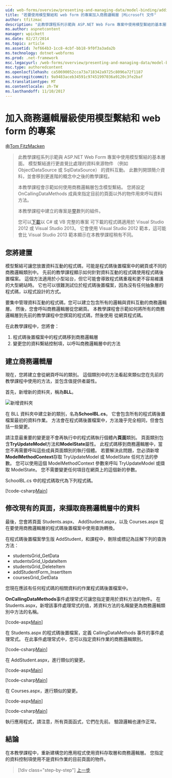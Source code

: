```yaml
---
uid: web-forms/overview/presenting-and-managing-data/model-binding/adding-business-logic-layer
title: "若要使用模型繫結和 web form 的專案加入商務邏輯層 |Microsoft 文件"
author: tfitzmac
description: "此教學課程系列示範與 ASP.NET Web Form 專案中使用模型繫結的基本層面。 模型繫結進行資料互動詳細直線-..."
ms.author: aspnetcontent
manager: wpickett
ms.date: 02/27/2014
ms.topic: article
ms.assetid: 7ef664b3-1cc8-4cbf-bb18-9f0f3a3ada2b
ms.technology: dotnet-webforms
ms.prod: .net-framework
msc.legacyurl: /web-forms/overview/presenting-and-managing-data/model-binding/adding-business-logic-layer
msc.type: authoredcontent
ms.openlocfilehash: ca50690052cca73a718342a9725c8096a72f1187
ms.sourcegitcommit: 9a9483aceb34591c97451997036a9120c3fe2baf
ms.translationtype: MT
ms.contentlocale: zh-TW
ms.lasthandoff: 11/10/2017
---
```

<a name="adding-business-logic-layer-to-a-project-that-uses-model-binding-and-web-forms"></a>加入商務邏輯層級使用模型繫結和 web form 的專案
====================
由[Tom FitzMacken](https://github.com/tfitzmac)

> 此教學課程系列示範與 ASP.NET Web Form 專案中使用模型繫結的基本層面。 模型繫結進行更直覺比處理的資料來源物件 （例如 ObjectDataSource 或 SqlDataSource） 的資料互動。 此數列開頭簡介資料，並會移到更進階的概念中之後的教學課程。
> 
> 本教學課程會示範如何使用商務邏輯層包含模型繫結。 您將設定 OnCallingDataMethods 成員來指定目前的頁面以外的物件用來呼叫資料方法。
> 
> 本教學課程中建立的專案是[早](retrieving-data.md)數列的組件。
> 
> 您可以[下載](https://go.microsoft.com/fwlink/?LinkId=286116)以 C# 或 VB 完整的專案 可下載的程式碼適用於 Visual Studio 2012 或 Visual Studio 2013。 它會使用 Visual Studio 2012 範本，這可能會比 Visual Studio 2013 範本顯示在本教學課程稍有不同。


## <a name="what-youll-build"></a>您將建置

模型繫結可讓您放置資料互動的程式碼，可能是程式碼後置檔案中的網頁或不同的商務邏輯類別中。 先前的教學課程顯示如何針對資料互動的程式碼使用程式碼後置檔案。 這個方法適用於小型站台，但它可能會導致程式碼重複和更不容易維護的大型網站時。 它也可以很難測試位於程式碼後置檔案，因為沒有任何抽象層的程式碼，以程式設計的方式。

要集中管理資料互動的程式碼，您可以建立包含所有的邏輯與資料互動的商務邏輯層。 然後，您會呼叫商務邏輯層從您網頁。 本教學課程會示範如何將所有的商務邏輯層到先前的教學課程中您撰寫的程式碼，然後使用 從網頁程式碼。

在此教學課程中，您將會：

1. 程式碼後置檔案中的程式碼移到商務邏輯層
2. 變更您的資料繫結控制項，以呼叫商務邏輯層中的方法

## <a name="create-business-logic-layer"></a>建立商務邏輯層

現在，您將建立會從網頁呼叫的類別。 這個類別中的方法看起來類似您在先前的教學課程中使用的方法，並包含值提供者屬性。

首先，新增新的資料夾，稱為**BLL**。

![新增資料夾](adding-business-logic-layer/_static/image1.png)

在 BLL 資料夾中建立新的類別，名為**SchoolBL.cs**。 它會包含所有的程式碼後置檔案最初的資料作業。 方法會在程式碼後置檔案中，方法幾乎完全相同，但會包括一些變更。

請注意最重要的變更是不會再執行中的程式碼執行個體內**頁面**類別。 頁面類別包含**TryUpdateModel**方法和**ModelState**屬性。 此程式碼移到商務邏輯層中，當您不再需要呼叫這些成員頁面類別的執行個體。 若要解決此問題，您必須新增**ModelMethodContext**存取 TryUpdateModel 或 ModelState 任何方法的參數。 您可以使用這個 ModelMethodContext 參數來呼叫 TryUpdateModel 或擷取 ModelState。 您不需要變更任何項目在網頁上的這個新的參數。

SchoolBL.cs 中的程式碼取代為下列程式碼。

[!code-csharp[Main](adding-business-logic-layer/samples/sample1.cs)]

## <a name="revise-existing-pages-to-retrieve-data-from-business-logic-layer"></a>修改現有的頁面，來擷取商務邏輯層中的資料

最後，您會將頁面 Students.aspx、 AddStudent.aspx，以及 Courses.aspx 從在要使用商務邏輯層的程式碼後置檔案中使用查詢轉換。

在程式碼後置檔案學生版 AddStudent，和課程中，刪除或標記為註解下列的查詢方法：

- studentsGrid\_GetData
- studentsGrid\_UpdateItem
- studentsGrid\_DeleteItem
- addStudentForm\_InsertItem
- coursesGrid\_GetData

您現在應該有任何程式碼的相關資料的作業程式碼後置檔案中。

**OnCallingDataMethods**事件處理常式可讓您指定要用於資料方法的物件。 在 Students.aspx，新增該事件處理常式的值，將資料方法的名稱變更為商務邏輯類別中方法的名稱。

[!code-aspx[Main](adding-business-logic-layer/samples/sample2.aspx?highlight=3-4,8)]

在 Students.aspx 的程式碼後置檔案，定義 CallingDataMethods 事件的事件處理常式。 在此事件處理常式中，您可以指定資料作業的商務邏輯類別。

[!code-csharp[Main](adding-business-logic-layer/samples/sample3.cs)]

在 AddStudent.aspx，進行類似的變更。

[!code-aspx[Main](adding-business-logic-layer/samples/sample4.aspx?highlight=3-4)]

[!code-csharp[Main](adding-business-logic-layer/samples/sample5.cs)]

在 Courses.aspx，進行類似的變更。

[!code-aspx[Main](adding-business-logic-layer/samples/sample6.aspx?highlight=3-4)]

[!code-csharp[Main](adding-business-logic-layer/samples/sample7.cs)]

執行應用程式，請注意，所有頁面函式，它們在先前。 驗證邏輯也運作正常。

## <a name="conclusion"></a>結論

在本教學課程中，重新建構您的應用程式使用資料存取層和商務邏輯層。 您指定的資料控制項使用不是資料作業的目前頁面的物件。

>[!div class="step-by-step"]
[上一步](using-query-string-values-to-retrieve-data.md)

